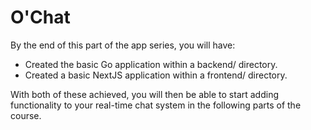 # O'Chat

By the end of this part of the app series, you will have:

- Created the basic Go application within a backend/ directory.
- Created a basic NextJS application within a frontend/ directory.

With both of these achieved, you will then be able to start adding functionality to your real-time chat system in the following parts of the course.
